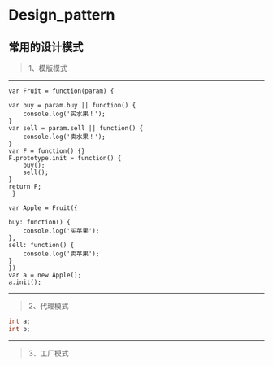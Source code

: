 # Design_pattern
## 常用的设计模式
> 1、模版模式
<hr>

	var Fruit = function(param) {

    var buy = param.buy || function() {
        console.log('买水果！');
    }
    var sell = param.sell || function() {
        console.log('卖水果！');
    }
    var F = function() {}
    F.prototype.init = function() {
        buy();
        sell();
    }
    return F;
 	 }
 
	var Apple = Fruit({

    buy: function() {
        console.log('买苹果');
    },
    sell: function() {
        console.log('卖苹果');
    }
 	})
  	var a = new Apple();
 	a.init();
<hr>

> 2、代理模式

```java 
int a; 
int b; 
```  

<hr>

> 3、工厂模式



